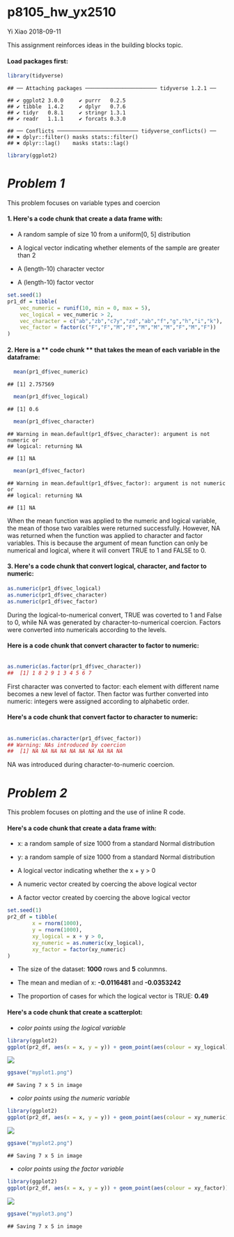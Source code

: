 p8105\_hw\_yx2510
================
Yi Xiao
2018-09-11

This assignment reinforces ideas in the building blocks topic.

#### Load packages first:

``` r
library(tidyverse)
```

    ## ── Attaching packages ─────────────────────── tidyverse 1.2.1 ──

    ## ✔ ggplot2 3.0.0     ✔ purrr   0.2.5
    ## ✔ tibble  1.4.2     ✔ dplyr   0.7.6
    ## ✔ tidyr   0.8.1     ✔ stringr 1.3.1
    ## ✔ readr   1.1.1     ✔ forcats 0.3.0

    ## ── Conflicts ────────────────────────── tidyverse_conflicts() ──
    ## ✖ dplyr::filter() masks stats::filter()
    ## ✖ dplyr::lag()    masks stats::lag()

``` r
library(ggplot2)
```

*Problem 1*
===========

This problem focuses on variable types and coercion

#### 1. Here's a **code chunk** that create a data frame with:

-   A random sample of size 10 from a uniform\[0, 5\] distribution

-   A logical vector indicating whether elements of the sample are greater than 2

-   A (length-10) character vector

-   A (length-10) factor vector

``` r
set.seed(1)
pr1_df = tibble(
    vec_numeric = runif(10, min = 0, max = 5),
    vec_logical = vec_numeric > 2,
    vec_character = c("ab","zb","c7y","zd","ab","f","g","h","i","k"),
    vec_factor = factor(c("F","F","M","F","M","M","M","F","M","F"))
)
```

#### 2. Here is a \*\* code chunk \*\* that takes the mean of each variable in the dataframe:

``` r
  mean(pr1_df$vec_numeric)
```

    ## [1] 2.757569

``` r
  mean(pr1_df$vec_logical)
```

    ## [1] 0.6

``` r
  mean(pr1_df$vec_character)
```

    ## Warning in mean.default(pr1_df$vec_character): argument is not numeric or
    ## logical: returning NA

    ## [1] NA

``` r
  mean(pr1_df$vec_factor)
```

    ## Warning in mean.default(pr1_df$vec_factor): argument is not numeric or
    ## logical: returning NA

    ## [1] NA

When the mean function was applied to the numeric and logical variable, the mean of those two varaibles were returned successfully. However, NA was returned when the function was applied to character and factor variables. This is because the argument of mean function can only be numerical and logical, where it will convert TRUE to 1 and FALSE to 0.

#### 3. Here's a **code chunk** that convert logical, character, and factor to numeric:

``` r
as.numeric(pr1_df$vec_logical)
as.numeric(pr1_df$vec_character)
as.numeric(pr1_df$vec_factor)
```

During the logical-to-numerical convert, TRUE was coverted to 1 and False to 0, while NA was generated by character-to-numerical coercion. Factors were converted into numericals according to the levels.

#### Here is a **code chunk** that convert character to factor to numeric:

``` r

as.numeric(as.factor(pr1_df$vec_character))
##  [1] 1 8 2 9 1 3 4 5 6 7
```

First character was converted to factor: each element with different name becomes a new level of factor. Then factor was further converted into numeric: integers were assigned according to alphabetic order.

#### Here's a **code chunk** that convert factor to character to numeric:

``` r
 
as.numeric(as.character(pr1_df$vec_factor))
## Warning: NAs introduced by coercion
##  [1] NA NA NA NA NA NA NA NA NA NA
```

NA was introduced during character-to-numeric coercion.

*Problem 2*
===========

This problem focuses on plotting and the use of inline R code.

#### Here's a **code chunk** that create a data frame with:

-   x: a random sample of size 1000 from a standard Normal distribution

-   y: a random sample of size 1000 from a standard Normal distribution

-   A logical vector indicating whether the x + y &gt; 0

-   A numeric vector created by coercing the above logical vector

-   A factor vector created by coercing the above logical vector

``` r
set.seed(1)
pr2_df = tibble(
        x = rnorm(1000),
        y = rnorm(1000),
        xy_logical = x + y > 0,
        xy_numeric = as.numeric(xy_logical),
        xy_factor = factor(xy_numeric)
)
```

-   The size of the dataset: **1000** rows and **5** colunmns.

-   The mean and median of x: **-0.0116481** and **-0.0353242**

-   The proportion of cases for which the logical vector is TRUE:
    **0.49**

#### Here's a **code chunk** that create a scatterplot:

-   *color points using the logical variable*

``` r
library(ggplot2)
ggplot(pr2_df, aes(x = x, y = y)) + geom_point(aes(colour = xy_logical))
```

![](p8105_hw_yx2510_files/figure-markdown_github/unnamed-chunk-7-1.png)

``` r
ggsave("myplot1.png")
```

    ## Saving 7 x 5 in image

-   *color points using the numeric variable*

``` r
library(ggplot2)
ggplot(pr2_df, aes(x = x, y = y)) + geom_point(aes(colour = xy_numeric))
```

![](p8105_hw_yx2510_files/figure-markdown_github/unnamed-chunk-8-1.png)

``` r
ggsave("myplot2.png")
```

    ## Saving 7 x 5 in image

-   *color points using the factor variable*

``` r
library(ggplot2)
ggplot(pr2_df, aes(x = x, y = y)) + geom_point(aes(colour = xy_factor))
```

![](p8105_hw_yx2510_files/figure-markdown_github/unnamed-chunk-9-1.png)

``` r
ggsave("myplot3.png")
```

    ## Saving 7 x 5 in image
